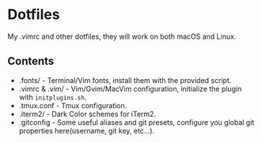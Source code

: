 # Dotfiles

My .vimrc and other dotfiles, they will work on both macOS and Linux.

## Contents

* .fonts/ - Terminal/Vim fonts, install them with the provided script.
* .vimrc & .vim/ - Vim/Gvim/MacVim configuration, initialize the plugin with `initplugins.sh`.
* .tmux.conf - Tmux configuration.
* .iterm2/ - Dark Color schemes for iTerm2.
* .gitconfig - Some useful aliases and git presets, configure you global git properties here(username, git key, etc...). 

